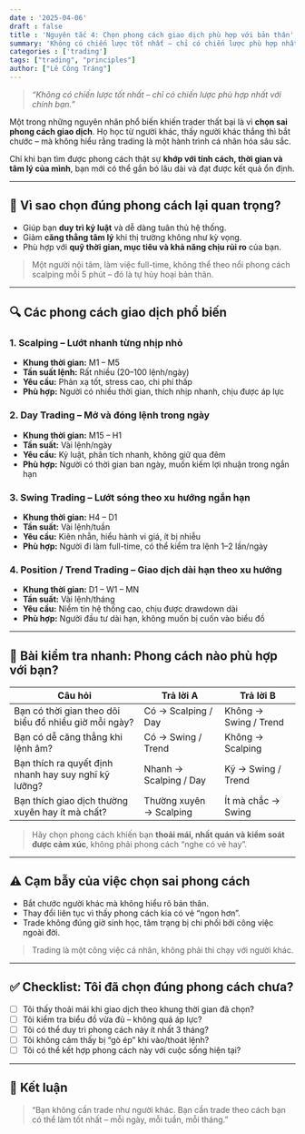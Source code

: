 ```yaml
---
date : '2025-04-06'
draft : false
title : 'Nguyên tắc 4: Chọn phong cách giao dịch phù hợp với bản thân'
summary: 'Không có chiến lược tốt nhất – chỉ có chiến lược phù hợp nhất với chính bạn'
categories : ['trading']
tags: ["trading", "principles"]
author: ["Lê Công Tráng"]
---
```



> _“Không có chiến lược tốt nhất – chỉ có chiến lược phù hợp nhất với chính bạn.”_

Một trong những nguyên nhân phổ biến khiến trader thất bại là vì **chọn sai phong cách giao dịch**. Họ học từ người khác, thấy người khác thắng thì bắt chước – mà không hiểu rằng trading là một hành trình cá nhân hóa sâu sắc.

Chỉ khi bạn tìm được phong cách thật sự **khớp với tính cách, thời gian và tâm lý của mình**, bạn mới có thể gắn bó lâu dài và đạt được kết quả ổn định.

---

## 📌 Vì sao chọn đúng phong cách lại quan trọng?

- Giúp bạn **duy trì kỷ luật** và dễ dàng tuân thủ hệ thống.
- Giảm **căng thẳng tâm lý** khi thị trường không như kỳ vọng.
- Phù hợp với **quỹ thời gian, mục tiêu và khả năng chịu rủi ro** của bạn.

> Một người nội tâm, làm việc full-time, không thể theo nổi phong cách scalping mỗi 5 phút – đó là tự hủy hoại bản thân.

---

## 🔍 Các phong cách giao dịch phổ biến

### 1. **Scalping** – Lướt nhanh từng nhịp nhỏ

- **Khung thời gian:** M1 – M5  
- **Tần suất lệnh:** Rất nhiều (20–100 lệnh/ngày)  
- **Yêu cầu:** Phản xạ tốt, stress cao, chi phí thấp  
- **Phù hợp:** Người có nhiều thời gian, thích nhịp nhanh, chịu được áp lực

### 2. **Day Trading** – Mở và đóng lệnh trong ngày

- **Khung thời gian:** M15 – H1  
- **Tần suất:** Vài lệnh/ngày  
- **Yêu cầu:** Kỷ luật, phân tích nhanh, không giữ qua đêm  
- **Phù hợp:** Người có thời gian ban ngày, muốn kiếm lợi nhuận trong ngắn hạn

### 3. **Swing Trading** – Lướt sóng theo xu hướng ngắn hạn

- **Khung thời gian:** H4 – D1  
- **Tần suất:** Vài lệnh/tuần  
- **Yêu cầu:** Kiên nhẫn, hiểu hành vi giá, ít bị nhiễu  
- **Phù hợp:** Người đi làm full-time, có thể kiểm tra lệnh 1–2 lần/ngày

### 4. **Position / Trend Trading** – Giao dịch dài hạn theo xu hướng

- **Khung thời gian:** D1 – W1 – MN  
- **Tần suất:** Vài lệnh/tháng  
- **Yêu cầu:** Niềm tin hệ thống cao, chịu được drawdown dài  
- **Phù hợp:** Người đầu tư dài hạn, không muốn bị cuốn vào biểu đồ

---

## 🧠 Bài kiểm tra nhanh: Phong cách nào phù hợp với bạn?

| Câu hỏi | Trả lời A | Trả lời B |
|--------|-----------|-----------|
| Bạn có thời gian theo dõi biểu đồ nhiều giờ mỗi ngày? | Có → Scalping / Day | Không → Swing / Trend |
| Bạn có dễ căng thẳng khi lệnh âm? | Có → Swing / Trend | Không → Scalping |
| Bạn thích ra quyết định nhanh hay suy nghĩ kỹ lưỡng? | Nhanh → Scalping / Day | Kỹ → Swing / Trend |
| Bạn thích giao dịch thường xuyên hay ít mà chất? | Thường xuyên → Scalping | Ít mà chắc → Swing |

> Hãy chọn phong cách khiến bạn **thoải mái, nhất quán và kiểm soát được cảm xúc**, không phải phong cách “nghe có vẻ hay”.

---

## ⚠️ Cạm bẫy của việc chọn sai phong cách

- Bắt chước người khác mà không hiểu rõ bản thân.
- Thay đổi liên tục vì thấy phong cách kia có vẻ “ngon hơn”.
- Trade không đúng giờ sinh học, tâm trạng bị chi phối bởi công việc ngoài đời.

> Trading là một công việc cá nhân, không phải thi chạy với người khác.

---

## ✅ Checklist: Tôi đã chọn đúng phong cách chưa?

- [ ] Tôi thấy thoải mái khi giao dịch theo khung thời gian đã chọn?  
- [ ] Tôi kiểm tra biểu đồ vừa đủ – không quá áp lực?  
- [ ] Tôi có thể duy trì phong cách này ít nhất 3 tháng?  
- [ ] Tôi không cảm thấy bị “gò ép” khi vào/thoát lệnh?  
- [ ] Tôi có thể kết hợp phong cách này với cuộc sống hiện tại?

---

## 🎯 Kết luận

> “Bạn không cần trade như người khác. Bạn cần trade theo cách bạn có thể làm tốt nhất – mỗi ngày, mỗi tuần, mỗi tháng.”
